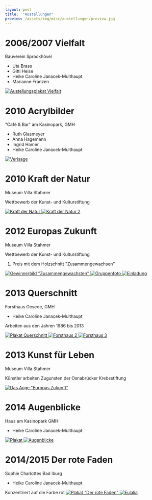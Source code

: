 ```yaml
---
layout: post
title:  "Austellungen"
preview: /assets/img/misc/austellungen/preview.jpg
---
```


# 2006/2007 Vielfalt

Bauverein Sprockhövel

 - Uta Brass
 - Gitti Heise
 - Heike Caroline Janacek-Multhaupt
 - Marianne Franzen

<a class="lightbox-image" href="/assets/img_full/misc/austellungen/Vielfalt-Ausstellungsplakat.jpg">
    <img alt="Austellungsplakat Vielfalt" src="/assets/img/misc/austellungen/Vielfalt-Ausstellungsplakat.jpg">
</a>

# 2010 Acrylbilder

"Café & Bar" am Kasinopark, GMH

 - Ruth Glasmeyer
 - Anna Hagemann
 - Ingrid Hamer
 - Heike Caroline Janacek-Multhaupt

<a class="lightbox-image" href="/assets/img_full/misc/austellungen/cafeundbar.jpg">
    <img alt="Verisage" src="/assets/img/misc/austellungen/cafeundbar.jpg">
</a>

# 2010 Kraft der Natur

Museum Villa Stahmer

Wettbewerb der Kunst- und Kulturstiftung

<a class="lightbox-image" href="/assets/img_full/misc/austellungen/Kraft der Natur.jpg">
    <img alt="Kraft der Natur" src="/assets/img/misc/austellungen/Kraft der Natur.jpg">
</a>
<a class="lightbox-image" href="/assets/img_full/misc/austellungen/Kraft der Natur 2.jpg">
    <img alt="Kraft der Natur 2" src="/assets/img/misc/austellungen/Kraft der Natur 2.jpg">
</a>

# 2012 Europas Zukunft

Museum Villa Stahmer

Wettbewerb der Kunst- und Kulturstiftung

1. Preis mit dem Holzschnitt "Zusammengewachsen"

<a class="lightbox-image" href="/assets/img_full/misc/austellungen/1.Preis Gewinnerbild.jpg">
    <img alt='Gewinnerbild "Zusammengewachsten"' src="/assets/img/misc/austellungen/1.Preis Gewinnerbild.jpg">
</a>
<a class="lightbox-image" href="/assets/img_full/misc/austellungen/Gewinnerbild-unter1.jpg">
    <img alt="Ǵruppenfoto" src="/assets/img/misc/austellungen/Gewinnerbild-unter1.jpg">
</a>
<a class="lightbox-image" href="/assets/img_full/misc/austellungen/Gewinnerbild-unter2.jpg">
    <img alt="Einladung" src="/assets/img/misc/austellungen/Gewinnerbild-unter2.jpg">
</a>

# 2013 Querschnitt

Forsthaus Oesede, GMH

 - Heike Caroline Janacek-Multhaupt

Arbeiten aus den Jahren 1986 bis 2013

<a class="lightbox-image" href="/assets/img_full/misc/austellungen/Plakat-Querschnitt.jpg">
    <img alt="Plakat Querschnitt" src="/assets/img/misc/austellungen/Plakat-Querschnitt.jpg">
</a>
<a class="lightbox-image" href="/assets/img_full/misc/austellungen/Forsthaus2.jpg">
    <img alt="Forsthaus 2" src="/assets/img/misc/austellungen/Forsthaus2.jpg">
</a>
<a class="lightbox-image" href="/assets/img_full/misc/austellungen/Forsthaus3.jpg">
    <img alt="Forsthaus 3" src="/assets/img/misc/austellungen/Forsthaus3.jpg">
</a>

# 2013 Kunst für Leben

Museum Villa Stahmer

Künstler arbeiten Zugunsten der Osnabrücker Krebsstiftung

<a class="lightbox-image" href="/assets/img_full/misc/austellungen/Kunst für Leben- Auge.jpg">
    <img alt='Das Auge "Europas Zukunft"' src="/assets/img/misc/austellungen/Kunst für Leben- Auge.jpg">
</a>

# 2014 Augenblicke

Haus am Kasinopark GMH

- Heike Caroline Janacek-Multhaupt

<a class="lightbox-image" href="/assets/img_full/misc/austellungen/Augenblicke-Plakat.jpg">
    <img alt="Plakat" src="/assets/img/misc/austellungen/Augenblicke-Plakat.jpg">
</a>
<a class="lightbox-image" href="/assets/img_full/misc/austellungen/Augenblicke-die roten Schuhe.jpg">
    <img alt="Augenblicke" src="/assets/img/misc/austellungen/Augenblicke-die roten Schuhe.jpg">
</a>

# 2014/2015 Der rote Faden

Sophie Charlottes Bad Iburg

 - Heike Caroline Janacek-Multhaupt

Konzentriert auf die Farbe rot
<a class="lightbox-image" href="/assets/img_full/misc/austellungen/Plakat-Der rote Faden.jpg">
    <img alt='Plakat "Der rote Faden"' src="/assets/img/misc/austellungen/Plakat-Der rote Faden.jpg">
</a>
<a class="lightbox-image" href="/assets/img_full/misc/austellungen/Eulalia.jpg">
    <img alt="Eulalia" src="/assets/img/misc/austellungen/Eulalia.jpg">
</a>
